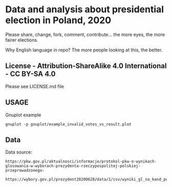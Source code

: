 # Data and analysis about presidential election in Poland, 2020
Please share, change, fork, comment, contribute... the more eyes, the more fairer elections.


Why English language in repo? The more people looking at this, the better.


## License - Attribution-ShareAlike 4.0 International - CC BY-SA 4.0
Please see LICENSE.md file

## USAGE

Gnuplot example

```
gnuplot -p gnuplot/example_invalid_votes_vs_result.plot
```


## Data

Data source:
```
https://pkw.gov.pl/aktualnosci/informacje/protokol-pkw-o-wynikach-glosowania-w-wyborach-prezydenta-rzeczypospolitej-polskiej-przeprowadzonego-

https://wybory.gov.pl/prezydent20200628/data/1/csv/wyniki_gl_na_kand_po_obwodach_xlsx.zip
```
